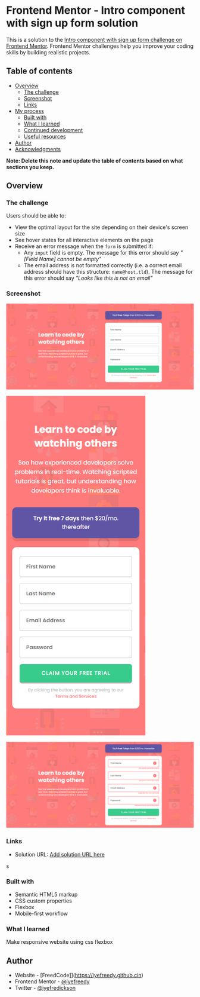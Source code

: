 # Frontend Mentor - Intro component with sign up form solution

This is a solution to the [Intro component with sign up form challenge on Frontend Mentor](https://www.frontendmentor.io/challenges/intro-component-with-signup-form-5cf91bd49edda32581d28fd1). Frontend Mentor challenges help you improve your coding skills by building realistic projects.

## Table of contents

- [Overview](#overview)
  - [The challenge](#the-challenge)
  - [Screenshot](#screenshot)
  - [Links](#links)
- [My process](#my-process)
  - [Built with](#built-with)
  - [What I learned](#what-i-learned)
  - [Continued development](#continued-development)
  - [Useful resources](#useful-resources)
- [Author](#author)
- [Acknowledgments](#acknowledgments)

**Note: Delete this note and update the table of contents based on what sections you keep.**

## Overview

### The challenge

Users should be able to:

- View the optimal layout for the site depending on their device's screen size
- See hover states for all interactive elements on the page
- Receive an error message when the `form` is submitted if:
  - Any `input` field is empty. The message for this error should say _"[Field Name] cannot be empty"_
  - The email address is not formatted correctly (i.e. a correct email address should have this structure: `name@host.tld`). The message for this error should say _"Looks like this is not an email"_

### Screenshot

![](./images/screenshots/1.png)

![](./images/screenshots/2.png)

![](./images/screenshots/3.png)

### Links

- Solution URL: [Add solution URL here](https://iyefreedy.github.io/intro-component-with-signup-form)

s

### Built with

- Semantic HTML5 markup
- CSS custom properties
- Flexbox
- Mobile-first workflow

### What I learned

Make responsive website using css flexbox

## Author

- Website - [FreedCode]](https://iyefreedy.github.cin)
- Frontend Mentor - [@iyefreedy](https://www.frontendmentor.io/profile/iyefreedy)
- Twitter - [@iyefredickson](https://www.twitter.com/iyefredickson)
